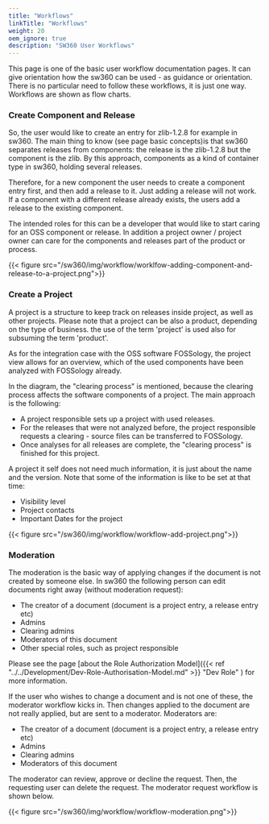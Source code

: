 ```yaml
---
title: "Workflows"
linkTitle: "Workflows"
weight: 20
oem_ignore: true
description: "SW360 User Workflows"
---
```


This page is one of the basic user workflow documentation pages. It can give orientation how the sw360 can be used - as guidance or orientation. There is no particular need to follow these workflows, it is just one way. Workflows are shown as flow charts.

### Create Component and Release

So, the user would like to create an entry for zlib-1.2.8 for example in sw360. The main thing to know (see page basic concepts)is that sw360 separates releases from components: the release is the zlib-1.2.8 but the component is the zlib. By this approach, components as a kind of container type in sw360, holding several releases.

Therefore, for a new component the user needs to create a component entry first, and then add a release to it. Just adding a release will not work. If a component with a different release already exists, the users add a release to the existing component.

The intended roles for this can be a developer that would like to start caring for an OSS component or release. In addition a project owner / project owner can care for the components and releases part of the product or process.

{{< figure src="/sw360/img/workflow/worklfow-adding-component-and-release-to-a-project.png">}}

### Create a Project

A project is a structure to keep track on releases inside project, as well as other projects. Please note that a project can be also a product, depending on the type of business. the use of the term 'project' is used also for subsuming the term 'product'.

As for the integration case with the OSS software FOSSology, the project view allows for an overview, which of the used components have been analyzed with FOSSology already.

In the diagram, the "clearing process" is mentioned, because the clearing process affects the software components of a project. The main approach is the following:

* A project responsible sets up a project with used releases.
* For the releases that were not analyzed before, the project responsible requests a clearing - source files can be transferred to FOSSology.
* Once analyses for all releases are complete, the "clearing process" is finished for this project.

A project it self does not need much information, it is just about the name and the version. Note that some of the information is like to be set at that time:

* Visibility level
* Project contacts
* Important Dates for the project

{{< figure src="/sw360/img/workflow/workflow-add-project.png">}}

### Moderation

The moderation is the basic way of applying changes if the document is not created by someone else. In sw360 the following person can edit documents right away (without moderation request):

* The creator of a document (document is a project entry, a release entry etc)
* Admins
* Clearing admins
* Moderators of this document
* Other special roles, such as project responsible

Please see the page [about the Role Authorization Model]({{< ref "../../Development/Dev-Role-Authorisation-Model.md" >}} "Dev Role" ) for more information.

If the user who wishes to change a document and is not one of these, the moderator workflow kicks in. Then changes applied to the document are not really applied, but are sent to a moderator. Moderators are:

* The creator of a document (document is a project entry, a release entry etc)
* Admins
* Clearing admins
* Moderators of this document

The moderator can review, approve or decline the request. Then, the requesting user can delete the request. The moderator request workflow is shown below.

{{< figure src="/sw360/img/workflow/workflow-moderation.png">}}
